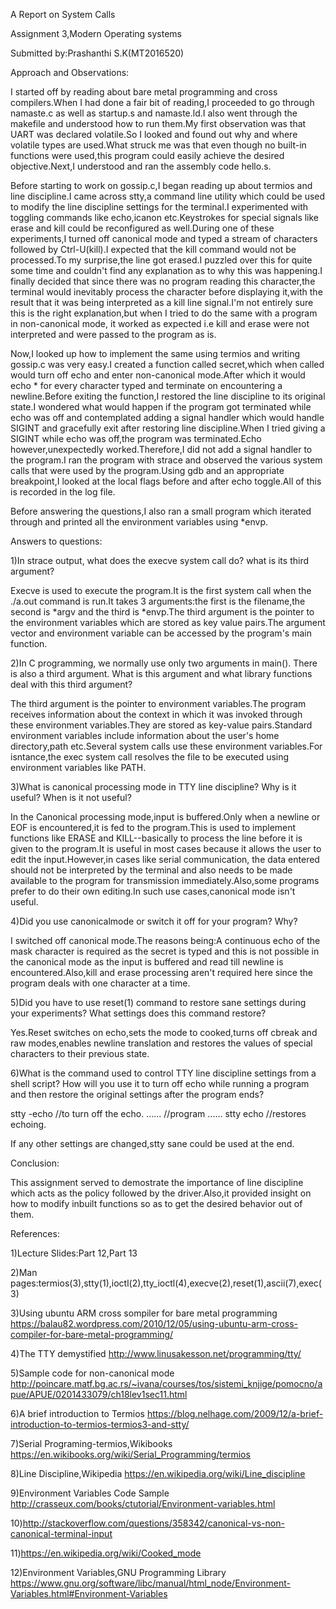 A Report on System Calls

Assignment 3,Modern Operating systems

Submitted by:Prashanthi S.K(MT2016520)

Approach and Observations:

I started off by reading about bare metal programming and cross compilers.When I had done a fair bit of reading,I proceeded to go through namaste.c as well as startup.s and namaste.ld.I also went through the makefile and understood how to run them.My first observation was that UART was declared volatile.So I looked and found out why and where volatile types are used.What struck me was that even though no built-in functions were used,this program could easily achieve the desired objective.Next,I understood and ran the assembly code hello.s.

Before starting to work on gossip.c,I began reading up about termios and line discipline.I came across stty,a command line utility which could be used to modify the line discipline settings for the terminal.I experimented with toggling commands like echo,icanon etc.Keystrokes for special signals like erase and kill could be reconfigured as well.During one of these experiments,I turned off canonical mode and typed a stream of characters followed by Ctrl-U(kill).I expected that the kill command would not be processed.To my surprise,the line got erased.I puzzled over this for quite some time and couldn't find any explanation as to why this was happening.I finally decided that since there was no program reading this character,the terminal would inevitably process the character before displaying it,with the result that it was being interpreted as a kill line signal.I'm not entirely sure this is the right explanation,but when I tried to do the same with a program in non-canonical mode, it worked as expected i.e kill and erase were not interpreted and were passed to the program as is.

Now,I looked up how to implement the same using termios and writing gossip.c was very easy.I created a function called secret,which when called would turn off echo and enter non-canonical mode.After which it would echo * for every character typed and terminate on encountering a newline.Before exiting the function,I restored the line discipline to its original state.I wondered what would happen if the program got terminated while echo was off and contemplated adding a signal handler which would handle SIGINT and gracefully exit after restoring line discipline.When I tried giving a SIGINT while echo was off,the program was terminated.Echo however,unexpectedly worked.Therefore,I did not add a signal handler to the program.I ran the program with strace and observed the various system calls that were used by the program.Using gdb and an appropriate breakpoint,I looked at the local flags before and after echo toggle.All of this is recorded in the log file.

Before answering the questions,I also ran a small program which iterated through and printed all the environment variables using *envp.

Answers to questions:

1)In strace output, what does the execve system call do? what is its third argument?

Execve is used to execute the program.It is the first system call when the ./a.out command is run.It takes 3 arguments:the first is the filename,the second is *argv and the third is *envp.The third argument is the pointer to the environment variables which are stored as key value pairs.The argument vector and environment variable can be accessed by the program's main function.

2)In C programming, we normally use only two arguments in main(). There is also a third  argument. What is this argument and what library functions deal with this  third argument?

The third argument is the pointer to environment variables.The program receives information about the context in which it was invoked through these environment variables.They are stored as key-value pairs.Standard environment variables include information about the user's home directory,path etc.Several system calls use these environment variables.For isntance,the exec system call resolves the file to be executed using environment variables like PATH.

3)What is canonical processing mode in TTY line discipline? Why is it useful? When is it not useful?

In the Canonical processing mode,input is buffered.Only when a newline or EOF is encountered,it is fed to the program.This is used to implement functions like ERASE and KILL--basically to process the line before it is given to the program.It is useful in most cases because it allows the user to edit the input.However,in cases like serial communication, the data entered should not be interpreted by the terminal and also needs to be made available to the program for transmission immediately.Also,some programs prefer to do their own editing.In such use cases,canonical mode isn't useful.

4)Did you use canonicalmode or switch it off for your program? Why?

I switched off canonical mode.The reasons being:A continuous echo of the mask character is required as the secret is typed and this is not possible in the canonical mode as the input is buffered and read till newline is encountered.Also,kill and erase processing aren't required here since the program deals with one character at a time.

5)Did you have to use reset(1) command to restore sane settings during your experiments? What settings does this command restore?

Yes.Reset switches on echo,sets the mode to cooked,turns off cbreak and raw modes,enables newline translation and restores the values of special characters to their previous state.

6)What is the command used to control TTY line discipline settings from a shell script? How will you use it to turn off echo while running a program and then restore the original settings after the program ends?

stty -echo //to turn off the echo.
......
//program
......
stty echo //restores echoing.

If any other settings are changed,stty sane could be used at the end.

Conclusion:

This assignment served to demostrate the importance of line discipline which acts as the policy followed by the driver.Also,it provided insight on how to modify inbuilt functions so as to get the desired behavior out of them.

References:

1)Lecture Slides:Part 12,Part 13

2)Man pages:termios(3),stty(1),ioctl(2),tty_ioctl(4),execve(2),reset(1),ascii(7),exec(3)

3)Using ubuntu ARM cross sompiler for bare metal programming
https://balau82.wordpress.com/2010/12/05/using-ubuntu-arm-cross-compiler-for-bare-metal-programming/

4)The TTY demystified
http://www.linusakesson.net/programming/tty/

5)Sample code for non-canonical mode
http://poincare.matf.bg.ac.rs/~ivana/courses/tos/sistemi_knjige/pomocno/apue/APUE/0201433079/ch18lev1sec11.html

6)A brief introduction to Termios
https://blog.nelhage.com/2009/12/a-brief-introduction-to-termios-termios3-and-stty/

7)Serial Programing-termios,Wikibooks
https://en.wikibooks.org/wiki/Serial_Programming/termios

8)Line Discipline,Wikipedia
https://en.wikipedia.org/wiki/Line_discipline

9)Environment Variables Code Sample
http://crasseux.com/books/ctutorial/Environment-variables.html

10)http://stackoverflow.com/questions/358342/canonical-vs-non-canonical-terminal-input

11)https://en.wikipedia.org/wiki/Cooked_mode

12)Environment Variables,GNU Programming Library
https://www.gnu.org/software/libc/manual/html_node/Environment-Variables.html#Environment-Variables

